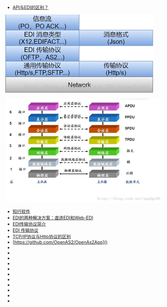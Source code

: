 - [API与EDI的区别？](https://blog.csdn.net/Cara_EDI_Consultant/article/details/79363906)

![](../pictures/ediapi.png)

![](../pictures/osi.png)
- [知行软件](https://www.kasoftware.com/rssbus-connect-2018.html)
- [EDI的两种解决方案：直连EDI和Web-EDI](https://blog.csdn.net/kasoftware_test/article/details/86524249)
- [EDI传输协议简介](https://blog.csdn.net/WYZSC/article/details/5951188)
- [EDI 传输协议](https://www.kasoftware.com/kb/2014/11/04/edi-protocol.html)
- [TCP/IP协议与Http协议的区别](https://www.cnblogs.com/xianlei/p/tcpip_http.html)
- [https://github.com/OpenAS2/OpenAs2App]()
- []()
- []()
- []()
- []()
- []()
- []()
- []()
- []()
- []()
- []()
- []()